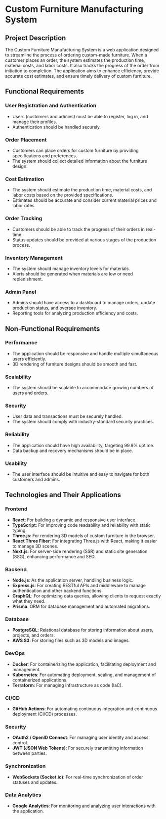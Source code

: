 # Custom Furniture Manufacturing System

## Project Description

The Custom Furniture Manufacturing System is a web application designed to streamline the process of ordering custom-made furniture. When a customer places an order, the system estimates the production time, material costs, and labor costs. It also tracks the progress of the order from initiation to completion. The application aims to enhance efficiency, provide accurate cost estimates, and ensure timely delivery of custom furniture.

## Functional Requirements

### User Registration and Authentication

- Users (customers and admins) must be able to register, log in, and manage their profiles.
- Authentication should be handled securely.

### Order Placement

- Customers can place orders for custom furniture by providing specifications and preferences.
- The system should collect detailed information about the furniture design.

### Cost Estimation

- The system should estimate the production time, material costs, and labor costs based on the provided specifications.
- Estimates should be accurate and consider current material prices and labor rates.

### Order Tracking

- Customers should be able to track the progress of their orders in real-time.
- Status updates should be provided at various stages of the production process.

### Inventory Management

- The system should manage inventory levels for materials.
- Alerts should be generated when materials are low or need replenishment.

### Admin Panel

- Admins should have access to a dashboard to manage orders, update production status, and oversee inventory.
- Reporting tools for analyzing production efficiency and costs.

## Non-Functional Requirements

### Performance

- The application should be responsive and handle multiple simultaneous users efficiently.
- 3D rendering of furniture designs should be smooth and fast.

### Scalability

- The system should be scalable to accommodate growing numbers of users and orders.

### Security

- User data and transactions must be securely handled.
- The system should comply with industry-standard security practices.

### Reliability

- The application should have high availability, targeting 99.9% uptime.
- Data backup and recovery mechanisms should be in place.

### Usability

- The user interface should be intuitive and easy to navigate for both customers and admins.

## Technologies and Their Applications

### Frontend

- **React**: For building a dynamic and responsive user interface.
- **TypeScript**: For improving code readability and reliability with static typing.
- **Three.js**: For rendering 3D models of custom furniture in the browser.
- **React Three Fiber**: For integrating Three.js with React, making it easier to manage 3D scenes.
- **Next.js**: For server-side rendering (SSR) and static site generation (SSG), enhancing performance and SEO.

### Backend

- **Node.js**: As the application server, handling business logic.
- **Express.js**: For creating RESTful APIs and middleware to manage authentication and other backend functions.
- **GraphQL**: For optimizing data queries, allowing clients to request exactly what they need.
- **Prisma**: ORM for database management and automated migrations.

### Database

- **PostgreSQL**: Relational database for storing information about users, projects, and orders.
- **AWS S3**: For storing files such as 3D models and images.

### DevOps

- **Docker**: For containerizing the application, facilitating deployment and management.
- **Kubernetes**: For automating deployment, scaling, and management of containerized applications.
- **Terraform**: For managing infrastructure as code (IaC).

### CI/CD

- **GitHub Actions**: For automating continuous integration and continuous deployment (CI/CD) processes.

### Security

- **OAuth2 / OpenID Connect**: For managing user identity and access control.
- **JWT (JSON Web Tokens)**: For securely transmitting information between parties.

### Synchronization

- **WebSockets (Socket.io)**: For real-time synchronization of order statuses and updates.

### Data Analytics

- **Google Analytics**: For monitoring and analyzing user interactions with the application.
